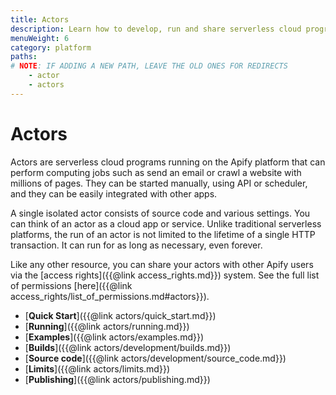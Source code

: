 ```yaml
---
title: Actors
description: Learn how to develop, run and share serverless cloud programs. Create your own web scraping and automation tools and publish them on the Apify platform.
menuWeight: 6
category: platform
paths:
# NOTE: IF ADDING A NEW PATH, LEAVE THE OLD ONES FOR REDIRECTS
    - actor
    - actors
---
```


# Actors

Actors are serverless cloud programs running on the Apify platform that can perform computing jobs such
as send an email or crawl a website with millions of pages.
They can be started manually, using API or scheduler, and they can be easily integrated with other apps.

A single isolated actor consists of source code and various settings. You can think of an actor as a cloud app or service. Unlike traditional serverless platforms, the run of an actor is not limited to the lifetime of a single HTTP transaction. It can run for as long as necessary, even forever.

Like any other resource, you can share your actors with other Apify users via the [access rights]({{@link access_rights.md}}) system. See the full list of permissions [here]({{@link access_rights/list_of_permissions.md#actors}}).

* [**Quick Start**]({{@link actors/quick_start.md}})
* [**Running**]({{@link actors/running.md}})
* [**Examples**]({{@link actors/examples.md}})
* [**Builds**]({{@link actors/development/builds.md}})
* [**Source code**]({{@link actors/development/source_code.md}})
* [**Limits**]({{@link actors/limits.md}})
* [**Publishing**]({{@link actors/publishing.md}})

